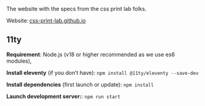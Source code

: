 The website with the specs from the css print lab folks. 

Website: [css-print-lab.github.io](https://css-print-lab.github.io/)

## 11ty

**Requirement**: Node.js (v18 or higher recommended as we use es6 modules), 

**Install eleventy** (if you don’t have): `npm install @11ty/eleventy --save-dev`

**Install dependencies** (first launch or update): `npm install`

**Launch development server:**: `npm run start`

